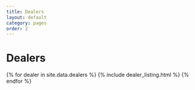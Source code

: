 ```yaml
---
title: Dealers
layout: default
category: pages
order: 2
---
```


# Dealers
{% for dealer in site.data.dealers %}
{% include dealer_listing.html %}
{% endfor %}
